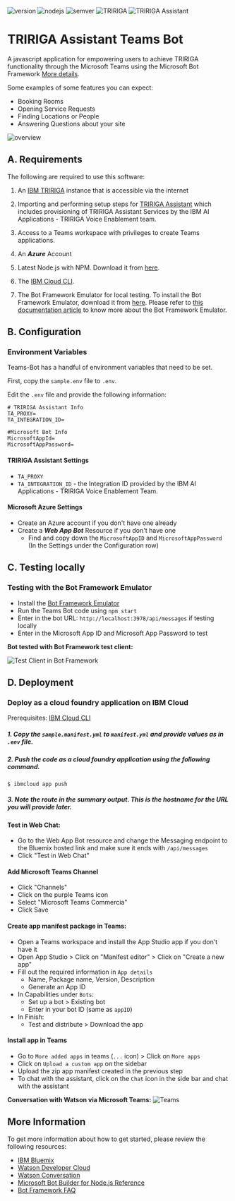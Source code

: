 ![version](https://img.shields.io/badge/version-1.0.0-blue.svg?cacheSeconds=2592000) 
![nodejs](https://img.shields.io/badge/NodeJS-12-blue.svg) 
![semver](https://img.shields.io/badge/semver-2.0.0-blue.svg?cacheSeconds=2592000)
![TRIRIGA](https://img.shields.io/badge/TRIRIGA-3.6/10.6-orange.svg?cacheSeconds=2592000) 
![TRIRIGA Assistant](https://img.shields.io/badge/TRIRIGA%20Assistant-1.0.5-orange.svg) 

# TRIRIGA Assistant Teams Bot

A javascript application for empowering users to achieve TRIRIGA functionality through the Microsoft Teams using the Microsoft Bot Framework [More details](https://dev.botframework.com/).

Some examples of some features you can expect:
* Booking Rooms
* Opening Service Requests
* Finding Locations or People
* Answering Questions about your site

![overview](readme_images/TeamsBotOverview.png)

## A. Requirements
The following are required to use this software:

1. An [IBM TRIRIGA](https://www.ibm.com/products/tririga) instance that is accessible via the internet

2. Importing and performing setup steps for [TRIRIGA Assistant](https://github.com/IBM/tririga-assistant) which includes provisioning of TRIRIGA Assistant Services by the IBM AI Applications - TRIRIGA Voice Enablement team.

3. Access to a Teams workspace with privileges to create Teams applications.

4. An ***Azure*** Account

5. Latest Node.js with NPM. Download it from [here](https://nodejs.org/en/download/).

6. The [IBM Cloud CLI](https://cloud.ibm.com/docs/cli).

7. The Bot Framework Emulator for local testing. To install the Bot Framework Emulator, download it from [here](https://emulator.botframework.com/). Please refer to [this documentation article](https://github.com/microsoft/botframework-emulator/wiki/Getting-Started) to know more about the Bot Framework Emulator.

## B. Configuration

### Environment Variables
Teams-Bot has a handful of environment variables that need to be set. 

First, copy the `sample.env` file to `.env`.

Edit the `.env` file and provide the following information:

```
# TRIRIGA Assistant Info
TA_PROXY=
TA_INTEGRATION_ID=

#Microsoft Bot Info
MicrosoftAppId=
MicrosoftAppPassword=
```

#### TRIRIGA Assistant Settings
- `TA_PROXY` 
- `TA_INTEGRATION_ID` - the Integration ID provided by the IBM AI Applications - TRIRIGA Voice Enablement Team.

#### Microsoft Azure Settings
* Create an Azure account if you don't have one already
* Create a ***Web App Bot*** Resource if you don't have one
    * Find and copy down the `MicrosoftAppID` and `MicrosoftAppPassword` (In the Settings under the Configuration row)
    
## C. Testing locally

### Testing with the Bot Framework Emulator
* Install the [Bot Framework Emulator](https://docs.microsoft.com/en-us/azure/bot-service/bot-service-debug-emulator?view=azure-bot-service-4.0&tabs=csharp)
* Run the Teams Bot code using `npm start`
* Enter in the bot URL: `http://localhost:3978/api/messages` if testing locally
* Enter in the Microsoft App ID and Microsoft App Password to test

__Bot tested with Bot Framework test client:__

![Test Client in Bot Framework](readme_images/bot-emulator.png)

## D. Deployment

### Deploy as a cloud foundry application on IBM Cloud
Prerequisites: [IBM Cloud CLI](https://cloud.ibm.com/functions/learn/cli)

##### 1. Copy the `sample.manifest.yml` to `manifest.yml` and provide values as in `.env` file.

##### 2. Push the code as a cloud foundry application using the following command.

    $ ibmcloud app push
    
##### 3. Note the route in the summary output.  This is the hostname for the URL you will provide later.


#### Test in Web Chat:
* Go to the Web App Bot resource and change the Messaging endpoint to the Bluemix hosted link and make sure it ends with `/api/messages`
* Click "Test in Web Chat" 

#### Add Microsoft Teams Channel
* Click "Channels"
* Click on the purple Teams icon
* Select "Microsoft Teams Commercia"
* Click Save

#### Create app manifest package in Teams:
* Open a Teams workspace and install the App Studio app if you don't have it
* Open App Studio > Click on "Manifest editor" >  Click on "Create a new app" 
* Fill out the required information in `App details`
    * Name, Package name, Version, Description
    * Generate an App ID
* In Capabilities under `Bots`: 
    *  Set up a bot > Existing bot
    * Enter in your bot ID (same as `appID`)
* In Finish:
    * Test and distribute > Download the app 

#### Install app in Teams
* Go to `More added apps` in teams (`...` icon) > Click on `More apps`
* Click on `Upload a custom app` on the sidebar
* Upload the zip app manifest created in the previous step
* To chat with the assistant, click on the `Chat` icon in the side bar and chat with the assistant

__Conversation with Watson via Microsoft Teams:__
![Teams](readme_images/teams-image.png)

## More Information

To get more information about how to get started, please review the following resources:
* [IBM Bluemix](https://www.ibm.com/cloud-computing/bluemix/)
* [Watson Developer Cloud](https://www.ibm.com/watson/developer/)
* [Watson Conversation](https://www.ibm.com/watson/services/conversation/)
* [Microsoft Bot Builder for Node.js Reference](https://docs.microsoft.com/en-us/bot-framework/nodejs/)
* [Bot Framework FAQ](https://docs.microsoft.com/en-us/bot-framework/resources-bot-framework-faq#i-have-a-communication-channel-id-like-to-be-configurable-with-bot-framework-can-i-work-with-microsoft-to-do-that)

